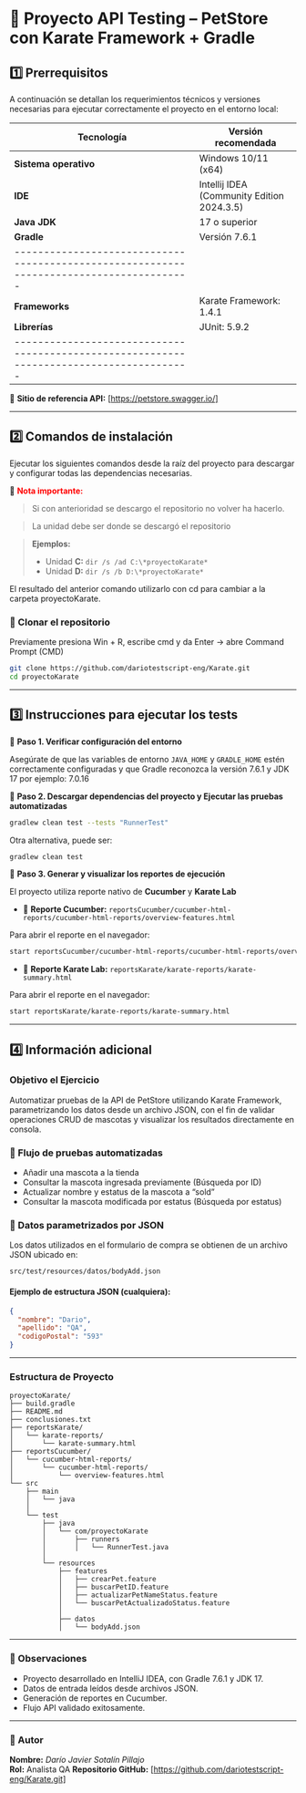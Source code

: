 # 🐾 Proyecto API Testing – PetStore con Karate Framework + Gradle


## 1️⃣ Prerrequisitos


A continuación se detallan los requerimientos técnicos y versiones necesarias para ejecutar correctamente el proyecto en el entorno local:

|      Tecnología       |                     Versión recomendada                        | 
|-----------------------|----------------------------------------------------------------|
| **Sistema operativo** | Windows 10/11 (x64)                                            | 
| **IDE**               | Intellij IDEA (Community Edition 2024.3.5)                     | 
| **Java JDK**          | 17 o superior                                                  |
| **Gradle**            | Versión 7.6.1                                                  | 
|----------------------------------------------------------------------------------------|
|**Frameworks**         | Karate Framework: 1.4.1                                        |
|**Librerías**          | JUnit: 5.9.2                                                   |
|----------------------------------------------------------------------------------------|

📂 **Sitio de referencia API:** [https://petstore.swagger.io/]


---

## 2️⃣ Comandos de instalación


Ejecutar los siguientes comandos desde la raíz del proyecto para descargar y configurar todas las dependencias necesarias.

🚨 <span style="color:red">**Nota importante:**</span>  
> Si con anterioridad se descargo el repositorio no volver ha hacerlo.

> La unidad debe ser donde se descargó el repositorio

> **Ejemplos:**
> - Unidad **C:** `dir /s /ad C:\*proyectoKarate*`  
> - Unidad **D:** `dir /s /b D:\*proyectoKarate*`

El resultado del anterior comando utilizarlo con cd para cambiar a la carpeta proyectoKarate.


### 🔹 Clonar el repositorio
Previamente presiona Win + R, escribe cmd y da Enter → abre Command Prompt (CMD)
```bash
git clone https://github.com/dariotestscript-eng/Karate.git
cd proyectoKarate
```

---


## 3️⃣ Instrucciones para ejecutar los tests


🔸 **Paso 1. Verificar configuración del entorno**  

Asegúrate de que las variables de entorno `JAVA_HOME` y `GRADLE_HOME` estén correctamente configuradas y que Gradle reconozca la versión 7.6.1 y JDK 17 por ejemplo: 7.0.16


🔸 **Paso 2. Descargar dependencias del proyecto y Ejecutar las pruebas automatizadas**
```bash
gradlew clean test --tests "RunnerTest"
```
Otra alternativa, puede ser:

```bash
gradlew clean test
```

🔸 **Paso 3. Generar y visualizar los reportes de ejecución**  

El proyecto utiliza reporte nativo de **Cucumber** y **Karate Lab**

- 📁 **Reporte Cucumber:** `reportsCucumber/cucumber-html-reports/cucumber-html-reports/overview-features.html`


Para abrir el reporte en el navegador:
```bash
start reportsCucumber/cucumber-html-reports/cucumber-html-reports/overview-features.html
```


- 📁 **Reporte Karate Lab:** `reportsKarate/karate-reports/karate-summary.html`


Para abrir el reporte en el navegador:
```bash
start reportsKarate/karate-reports/karate-summary.html
```

---


## 4️⃣ Información adicional

### Objetivo el Ejercicio

Automatizar pruebas de la API de PetStore utilizando Karate Framework, parametrizando los datos desde un archivo JSON, con el fin de validar operaciones CRUD de mascotas y visualizar los resultados directamente en consola.

### 📘 Flujo de pruebas automatizadas

- Añadir una mascota a la tienda
- Consultar la mascota ingresada previamente (Búsqueda por ID)
- Actualizar nombre y estatus de la mascota a “sold”
- Consultar la mascota modificada por estatus (Búsqueda por estatus)

### 📂 Datos parametrizados por JSON

Los datos utilizados en el formulario de compra se obtienen de un archivo JSON ubicado en:


```
src/test/resources/datos/bodyAdd.json
```


#### Ejemplo de estructura JSON (cualquiera):

```json
{
  "nombre": "Dario",
  "apellido": "QA",
  "codigoPostal": "593"
}
```


---

### Estructura de Proyecto

```
proyectoKarate/
├── build.gradle
├── README.md
├── conclusiones.txt
├── reportsKarate/
│   └── karate-reports/
│       └── karate-summary.html
├── reportsCucumber/
│   └── cucumber-html-reports/
│       └── cucumber-html-reports/
│           └── overview-features.html
└── src
    ├── main
    │   └── java
    │
    └── test
        ├── java
        │   └── com/proyectoKarate
        │       ├── runners
        │       │   └── RunnerTest.java
        │
        └── resources
            ├── features
            │   ├── crearPet.feature
            │   ├── buscarPetID.feature
            │   ├── actualizarPetNameStatus.feature
            │   └── buscarPetActualizadoStatus.feature
            │
            ├── datos
            │   └── bodyAdd.json

```
---


### 🧠 Observaciones

- Proyecto desarrollado en IntelliJ IDEA, con Gradle 7.6.1 y JDK 17.  
- Datos de entrada leídos desde archivos JSON.  
- Generación de reportes en Cucumber.  
- Flujo API validado exitosamente.


---


### 👤 Autor
**Nombre:** *Darío Javier Sotalín Pillajo*  
**Rol:** Analista QA 
**Repositorio GitHub:** [https://github.com/dariotestscript-eng/Karate.git] 

